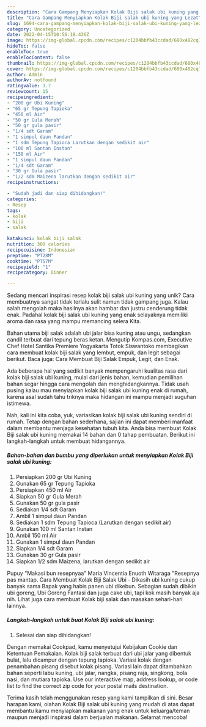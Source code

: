 ```yaml
---
description: "Cara Gampang Menyiapkan Kolak Biji salak ubi kuning yang Lezat"
title: "Cara Gampang Menyiapkan Kolak Biji salak ubi kuning yang Lezat"
slug: 1694-cara-gampang-menyiapkan-kolak-biji-salak-ubi-kuning-yang-lezat
category: Uncategorized
date: 2022-04-15T10:56:18.436Z
image: https://img-global.cpcdn.com/recipes/c1204bbfb43ccdad/680x482cq70/kolak-biji-salak-ubi-kuning-foto-resep-utama.jpg
hideToc: false
enableToc: true
enableTocContent: false
thumbnail: https://img-global.cpcdn.com/recipes/c1204bbfb43ccdad/680x482cq70/kolak-biji-salak-ubi-kuning-foto-resep-utama.jpg
cover: https://img-global.cpcdn.com/recipes/c1204bbfb43ccdad/680x482cq70/kolak-biji-salak-ubi-kuning-foto-resep-utama.jpg
author: Admin
authorAv: notfound
ratingvalue: 3.7
reviewcount: 15
recipeingredient:
- "200 gr Ubi Kuning"
- "65 gr Tepung Tapioka"
- "450 ml Air"
- "50 gr Gula Merah"
- "50 gr gula pasir"
- "1/4 sdt Garam"
- "1 simpul daun Pandan"
- "1 sdm Tepung Tapioca Larutkan dengan sedikit air"
- "100 ml Santan Instan"
- "150 ml Air"
- "1 simpul daun Pandan"
- "1/4 sdt Garam"
- "30 gr Gula pasir"
- "1/2 sdm Maizena larutkan dengan sedikit air"
recipeinstructions:

- "Sudah jadi dan siap dihidangkan!"
categories:
- Resep
tags:
- kolak
- biji
- salak

katakunci: kolak biji salak 
nutrition: 300 calories
recipecuisine: Indonesian
preptime: "PT28M"
cooktime: "PT57M"
recipeyield: "1"
recipecategory: Dinner

---
```





Sedang mencari inspirasi resep kolak biji salak ubi kuning yang unik? Cara membuatnya sangat tidak terlalu sulit namun tidak gampang juga. Kalau salah mengolah maka hasilnya akan hambar dan justru cenderung tidak enak. Padahal kolak biji salak ubi kuning yang enak selayaknya memiliki aroma dan rasa yang mampu memancing selera Kita.





Bahan utama biji salak adalah ubi jalar bisa kuning atau ungu, sedangkan candil terbuat dari tepung beras ketan. Mengutip Kompas.com, Executive Chef Hotel Santika Premiere Yogyakarta Totok Siswantoko membagikan cara membuat kolak biji salak yang lembut, empuk, dan legit sebagai berikut. Baca juga: Cara Membuat Biji Salak Empuk, Legit, dan Enak.

Ada beberapa hal yang sedikit banyak mempengaruhi kualitas rasa dari kolak biji salak ubi kuning, mulai dari jenis bahan, kemudian pemilihan bahan segar hingga cara mengolah dan menghidangkannya. Tidak usah pusing kalau mau menyiapkan kolak biji salak ubi kuning enak di rumah, karena asal sudah tahu triknya maka hidangan ini mampu menjadi suguhan istimewa.






Nah, kali ini kita coba, yuk, variasikan kolak biji salak ubi kuning sendiri di rumah. Tetap dengan bahan sederhana, sajian ini dapat memberi manfaat dalam membantu menjaga kesehatan tubuh kita. Anda bisa membuat Kolak Biji salak ubi kuning memakai 14 bahan dan 0 tahap pembuatan. Berikut ini langkah-langkah untuk membuat hidangannya.

<!--inarticleads1-->

##### Bahan-bahan dan bumbu yang diperlukan untuk menyiapkan Kolak Biji salak ubi kuning:

1. Persiapkan 200 gr Ubi Kuning
1. Gunakan 65 gr Tepung Tapioka
1. Persiapkan 450 ml Air
1. Siapkan 50 gr Gula Merah
1. Gunakan 50 gr gula pasir
1. Sediakan 1/4 sdt Garam
1. Ambil 1 simpul daun Pandan
1. Sediakan 1 sdm Tepung Tapioca (Larutkan dengan sedikit air)
1. Gunakan 100 ml Santan Instan
1. Ambil 150 ml Air
1. Gunakan 1 simpul daun Pandan
1. Siapkan 1/4 sdt Garam
1. Gunakan 30 gr Gula pasir
1. Siapkan 1/2 sdm Maizena, larutkan dengan sedikit air


Pupuy &#34;Makasi bun resepnyaa&#34; Maria Vincentia Enuoth Witaraga &#34;Resepnya pas mantap. Cara Membuat Kolak Biji Salak Ubi - Dikasih ubi kuning cukup banyak sama Bapak yang habis panen ubi dikebun. Sebagian sudah dibikin ubi goreng, Ubi Goreng Fantasi dan juga cake ubi, tapi kok masih banyak aja nih. Lihat juga cara membuat Kolak biji salak dan masakan sehari-hari lainnya. 

<!--inarticleads2-->

##### Langkah-langkah untuk buat Kolak Biji salak ubi kuning:


1. Selesai dan siap dihidangkan!

Dengan memakai Cookpad, kamu menyetujui Kebijakan Cookie dan Ketentuan Pemakaian. Kolak biji salak terbuat dari ubi jalar yang dibentuk bulat, lalu dicampur dengan tepung tapioka. Variasi kolak dengan penambahan pisang disebut kolak pisang. Variasi lain dapat ditambahkan bahan seperti labu kuning, ubi jalar, nangka, pisang raja, singkong, bola nasi, dan mutiara tapioka. Use our interactive map, address lookup, or code list to find the correct zip code for your postal mails destination. 

Terima kasih telah menggunakan resep yang kami tampilkan di sini. Besar harapan kami, olahan Kolak Biji salak ubi kuning yang mudah di atas dapat membantu kamu menyiapkan makanan yang enak untuk keluarga/teman maupun menjadi inspirasi dalam berjualan makanan. Selamat mencoba!
